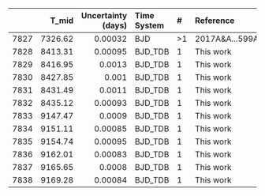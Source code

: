 |      |   T_mid |   Uncertainty (days) | Time System   | #   | Reference           |
|-----:|--------:|---------------------:|:--------------|:----|:--------------------|
| 7827 | 7326.62 |              0.00032 | BJD           | >1  | 2017A&A...599A...3L |
| 7828 | 8413.31 |              0.00095 | BJD_TDB       | 1   | This work           |
| 7829 | 8416.95 |              0.0013  | BJD_TDB       | 1   | This work           |
| 7830 | 8427.85 |              0.001   | BJD_TDB       | 1   | This work           |
| 7831 | 8431.49 |              0.0011  | BJD_TDB       | 1   | This work           |
| 7832 | 8435.12 |              0.00093 | BJD_TDB       | 1   | This work           |
| 7833 | 9147.47 |              0.0009  | BJD_TDB       | 1   | This work           |
| 7834 | 9151.11 |              0.00085 | BJD_TDB       | 1   | This work           |
| 7835 | 9154.74 |              0.00095 | BJD_TDB       | 1   | This work           |
| 7836 | 9162.01 |              0.00083 | BJD_TDB       | 1   | This work           |
| 7837 | 9165.65 |              0.0008  | BJD_TDB       | 1   | This work           |
| 7838 | 9169.28 |              0.00084 | BJD_TDB       | 1   | This work           |